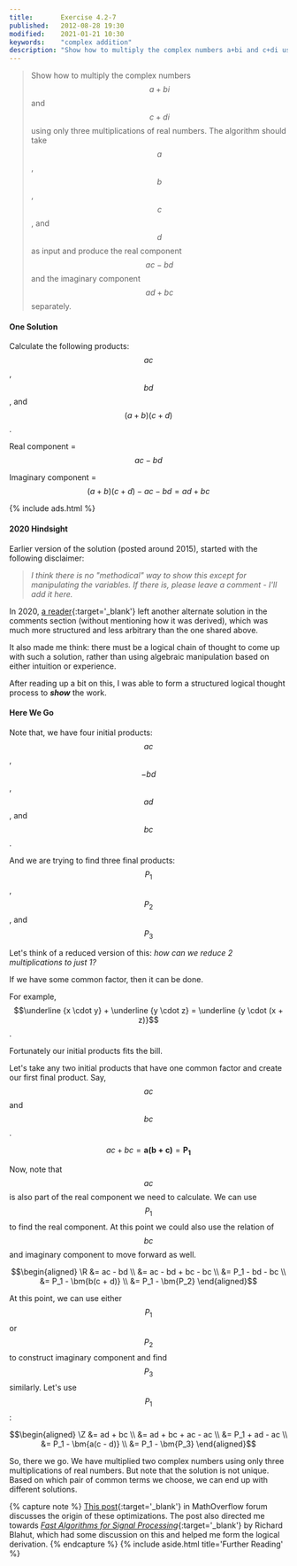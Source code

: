 ```yaml
---
title:       Exercise 4.2-7
published:   2012-08-28 19:30
modified:    2021-01-21 10:30
keywords:    "complex addition"
description: "Show how to multiply the complex numbers a+bi and c+di using only three multiplications of real numbers. The algorithm should take a, b, c, and d as input and produce the real component ac−bd and the imaginary component ad+bc separately."
---
```


> Show how to multiply the complex numbers $$a + bi$$ and $$c + di$$ using only three multiplications of real numbers. The algorithm should take $$a$$, $$b$$, $$c$$, and $$d$$ as input and produce the real component $$ac - bd$$ and the imaginary component $$ad + bc$$ separately.

#### One Solution

Calculate the following products: $$ac$$, $$bd$$, and $$(a + b)(c + d)$$.

Real component = $$ac - bd$$

Imaginary component = $$(a + b)(c + d) - ac - bd = ad + bc$$

{% include ads.html %}

#### 2020 Hindsight

Earlier version of the solution (posted around 2015), started with the following disclaimer:

> _I think there is no "methodical" way to show this except for manipulating the variables. If there is, please leave a comment - I'll add it here._

In 2020, [a reader](http://disq.us/p/2bzhe11){:target='_blank'} left another alternate solution in the comments section (without mentioning how it was derived), which was much more structured and less arbitrary than the one shared above.

It also made me think: there must be a logical chain of thought to come up with such a solution, rather than using algebraic manipulation based on either intuition or experience.

After reading up a bit on this, I was able to form a structured logical thought process to ***show*** the work.

#### Here We Go

Note that, we have four initial products: $$ac$$, $$-bd$$, $$ad$$, and $$bc$$.

And we are trying to find three final products: $$P_1$$, $$P_2$$, and $$P_3$$

Let's think of a reduced version of this: _how can we reduce 2 multiplications to just 1?_

If we have some common factor, then it can be done.

For example, $$\underline {x \cdot y} + \underline {y \cdot z} = \underline {y \cdot (x + z)}$$.

Fortunately our initial products fits the bill.

Let's take any two initial products that have one common factor and create our first final product. Say, $$ac$$ and $$bc$$.

$$ac + bc = \bm{a(b + c)} = \bm{P_1}$$

Now, note that $$ac$$ is also part of the real component we need to calculate. We can use $$P_1$$ to find the real component. At this point we could also use the relation of $$bc$$ and imaginary component to move forward as well.

$$\begin{aligned}
\R &= ac - bd \\
   &= ac - bd + bc - bc \\
   &= P_1 - bd - bc \\
   &= P_1 - \bm{b(c + d)} \\
   &= P_1 - \bm{P_2}
\end{aligned}$$

At this point, we can use either $$P_1$$ or $$P_2$$ to construct imaginary component and find $$P_3$$ similarly. Let's use $$P_1$$:

$$\begin{aligned}
\Z &= ad + bc \\
   &= ad + bc + ac - ac \\
   &= P_1 + ad - ac \\
   &= P_1 - \bm{a(c - d)} \\
   &= P_1 - \bm{P_3}
\end{aligned}$$

So, there we go. We have multiplied two complex numbers using only three multiplications of real numbers. But note that the solution is not unique. Based on which pair of common terms we choose, we can end up with different solutions.

{% capture note %}
[This post](https://mathoverflow.net/questions/319559/gauss-trick-vs-karatsuba-multiplication 'Gauss Trick on MathOverflow'){:target='_blank'} in MathOverflow forum discusses the origin of these optimizations. The post also directed me towards [_Fast Algorithms for Signal Processing_](http://read.pudn.com/downloads741/ebook/2957821/Fast%20Algorithms%20for%20SignalProcessing.pdf 'Fast Algorithms for Signal Processing'){:target='_blank'} by Richard Blahut, which had some discussion on this and helped me form the logical derivation.
{% endcapture %}
{% include aside.html title='Further Reading' %}
